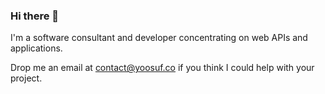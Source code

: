 ### Hi there 👋

I'm a software consultant and developer concentrating on web APIs and applications.

Drop me an email at contact@yoosuf.co if you think I could help with your project.

